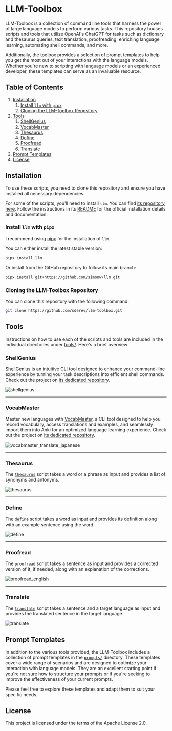 # LLM-Toolbox

LLM-Toolbox is a collection of command line tools that harness the power of large language models to perform various tasks. This repository houses scripts and tools that utilize OpenAI's ChatGPT for tasks such as dictionary and thesaurus queries, text translation, proofreading, enriching language learning, automating shell commands, and more.

Additionally, the toolbox provides a selection of prompt templates to help you get the most out of your interactions with the language models. Whether you're new to scripting with language models or an experienced developer, these templates can serve as an invaluable resource.

<!-- TOC -->
## Table of Contents

1. [Installation](#installation)
    1. [Install `llm` with `pipx`](#install-llm-with-pipx)
    1. [Cloning the LLM-Toolbox Repository](#cloning-the-llm-toolbox-repository)
1. [Tools](#tools)
    1. [ShellGenius](#shellgenius)
    1. [VocabMaster](#vocabmaster)
    1. [Thesaurus](#thesaurus)
    1. [Define](#define)
    1. [Proofread](#proofread)
    1. [Translate](#translate)
1. [Prompt Templates](#prompt-templates)
1. [License](#license)
<!-- /TOC -->

## Installation

To use these scripts, you need to clone this repository and ensure you have installed all necessary dependencies.

For some of the scripts, you'll need to install `llm`. You can find [its repository here](https://github.com/simonw/llm). Follow the instructions in its [README](https://github.com/simonw/llm) for the official installation details and documentation.

### Install `llm` with `pipx`

I recommend using [pipx](https://pypa.github.io/pipx/installation/) for the installation of `llm`.

You can either install the latest stable version:

```bash
pipx install llm
```

Or install from the GitHub repository to follow its main branch:

```bash
pipx install git+https://github.com/simonw/llm.git
```

### Cloning the LLM-Toolbox Repository

You can clone this repository with the following command:

```bash
git clone https://github.com/sderev/llm-toolbox.git
```

## Tools

Instructions on how to use each of the scripts and tools are included in the individual directories under [tools/](https://github.com/sderev/llm-toolbox/tree/main/tools). Here's a brief overview:

### ShellGenius

[ShellGenius](https://github.com/sderev/shellgenius) is an intuitive CLI tool designed to enhance your command-line experience by turning your task descriptions into efficient shell commands. Check out the project on [its dedicated repository](https://github.com/sderev/shellgenius).

![shellgenius](https://github.com/sderev/llm-toolbox/assets/24412384/688d9a1a-f351-42d0-9f4d-06a9a6d1909a)

___

### VocabMaster

Master new languages with [VocabMaster](https://github.com/sderev/vocabmaster), a CLI tool designed to help you record vocabulary, access translations and examples, and seamlessly import them into Anki for an optimized language learning experience. Check out the project on [its dedicated repository](https://github.com/sderev/vocabmaster).

![vocabmaster_translate_japanese](https://github.com/sderev/llm-toolbox/assets/24412384/5f5612fe-f1fb-4d4c-bb25-68f07961e66b)

___

### Thesaurus

The [`thesaurus`](https://github.com/sderev/llm-toolbox/tree/main/tools/thesaurus) script takes a word or a phrase as input and provides a list of synonyms and antonyms.

![thesaurus](https://github.com/sderev/llm-toolbox/assets/24412384/dca6bf42-2545-4b56-bb20-4c8e6c872529)

___

### Define

The [`define`](https://github.com/sderev/llm-toolbox/tree/main/tools/define) script takes a word as input and provides its definition along with an example sentence using the word.

![define](https://github.com/sderev/llm-toolbox/assets/24412384/1e813b80-6896-483b-b31a-65ad7cb81173)

___

### Proofread

The [`proofread`](https://github.com/sderev/llm-toolbox/tree/main/tools/proofread) script takes a sentence as input and provides a corrected version of it, if needed, along with an explanation of the corrections.

![proofread_english](https://github.com/sderev/llm-toolbox/assets/24412384/e84ce7cd-68e9-4d6d-8c56-55b93c7e4fee)

___

### Translate

The [`translate`](https://github.com/sderev/llm-toolbox/tree/main/tools/translate) script takes a sentence and a target language as input and provides the translated sentence in the target language.

![translate](https://github.com/sderev/llm-toolbox/assets/24412384/505237c9-7735-4db6-aa4a-63c3ed2867a7)

## Prompt Templates

In addition to the various tools provided, the LLM-Toolbox includes a collection of prompt templates in the [`prompts/`](https://github.com/sderev/llm-toolbox/tree/main/prompts) directory. These templates cover a wide range of scenarios and are designed to optimize your interaction with language models. They are an excellent starting point if you're not sure how to structure your prompts or if you're seeking to improve the effectiveness of your current prompts.

Please feel free to explore these templates and adapt them to suit your specific needs.

## License

This project is licensed under the terms of the Apache License 2.0.

